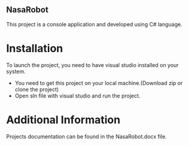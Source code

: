 ## NasaRobot
This project is a console application and developed using C# language.

# Installation
To launch the project, you need to have visual studio installed on your system.

- You need to get this project on your local machine.(Download zip or clone the project)
- Open sln file with visual studio and run the project. 

# Additional Information
Projects documentation can be found in the NasaRobot.docx file.